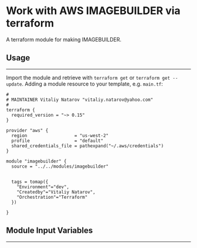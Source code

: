 # Work with AWS IMAGEBUILDER via terraform

A terraform module for making IMAGEBUILDER.


## Usage
----------------------
Import the module and retrieve with ```terraform get``` or ```terraform get --update```. Adding a module resource to your template, e.g. `main.tf`:

```
#
# MAINTAINER Vitaliy Natarov "vitaliy.natarov@yahoo.com"
#
terraform {
  required_version = "~> 0.15"
}

provider "aws" {
  region                  = "us-west-2"
  profile                 = "default"
  shared_credentials_file = pathexpand("~/.aws/credentials")
}

module "imagebuilder" {
  source = "../../modules/imagebuilder"


  tags = tomap({
    "Environment"="dev",
    "Createdby"="Vitaliy Natarov",
    "Orchestration"="Terraform"
  })

}
```

## Module Input Variables
----------------------
